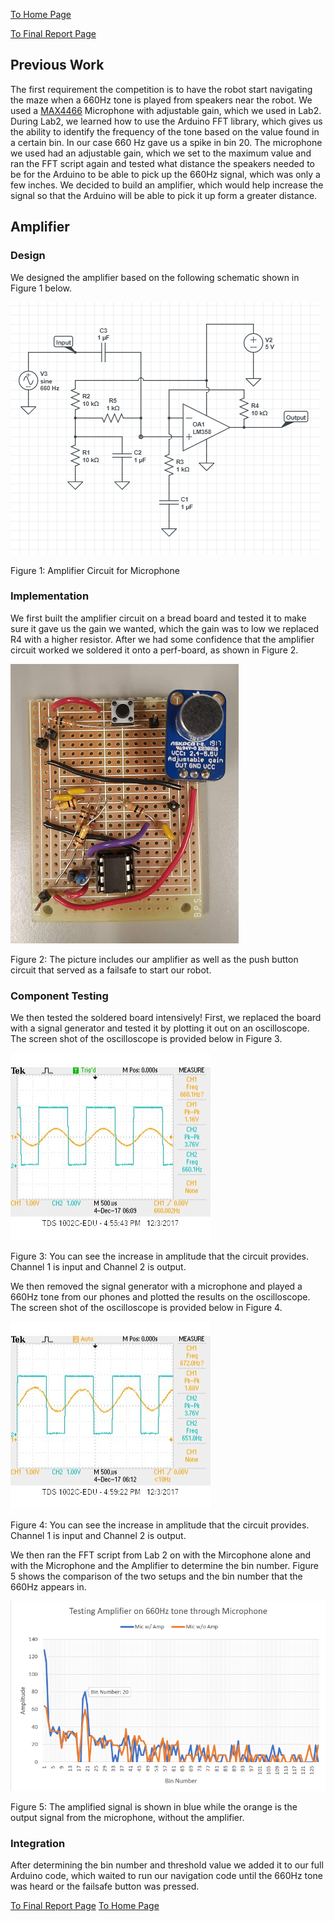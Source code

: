 [To Home Page](../index.md)

[To Final Report Page](./FinalReport.md)

## Previous Work 
The first requirement the competition is to have the robot start navigating the maze when a 660Hz tone is played from speakers near the robot.  We used a [MAX4466]( https://www.adafruit.com/product/1063) Microphone with adjustable gain, which we used in Lab2.  During Lab2, we learned how to use the Arduino FFT library, which gives us the ability to identify the frequency of the tone based on the value found in a certain bin.  In our case 660 Hz gave us a spike in bin 20.  The microphone we used had an adjustable gain, which we set to the maximum value and ran the FFT script again and tested what distance the speakers needed to be for the Arduino to be able to pick up the 660Hz signal, which was only a few inches.  We decided to build an amplifier, which would help increase the signal so that the Arduino will be able to pick it up form a greater distance.

## Amplifier
### Design
We designed the amplifier based on the following schematic shown in Figure 1 below.

![ 660Hz Amplifier](./img/highpass_amp.PNG)   

Figure 1: Amplifier Circuit for Microphone

### Implementation 
We first built the amplifier circuit on a bread board and tested it to make sure it gave us the gain we wanted, which the gain was to low we replaced R4 with a higher resistor.  After we had some confidence that the amplifier circuit worked we soldered it onto a perf-board, as shown in Figure 2.

![Soldered Amplifier](./img/solderedAmp.png)   

Figure 2: The picture includes our amplifier as well as the push button circuit that served as a failsafe to start our robot.

### Component Testing 
We then tested the soldered board intensively!  First, we replaced the board with a signal generator and tested it by plotting it out on an oscilloscope. The screen shot of the oscilloscope is provided below in Figure 3.

![Testing with Signal Generator](./img/660Oscilliscope.jpg)

Figure 3: You can see the increase in amplitude that the circuit provides.  Channel 1 is input and Channel 2 is output.

We then removed the signal generator with a microphone and played a 660Hz tone from our phones and plotted the results on the oscilloscope.  The screen shot of the oscilloscope is provided below in Figure 4.

![Testing with Mic](./img/660Mic.jpg)

Figure 4: You can see the increase in amplitude that the circuit provides.  Channel 1 is input and Channel 2 is output.

We then ran the FFT script from Lab 2 on with the Mircophone alone and with the Microphone and the Amplifier to determine the bin number.  Figure 5 shows the comparison of the two setups and the bin number that the 660Hz appears in.

![660Hz FFT](./img/660fft.png)

Figure 5:  The amplified signal is shown in blue while the orange is the output signal from the microphone, without the amplifier.
 
### Integration 
After determining the bin number and threshold value we added it to our full Arduino code, which waited to run our navigation code until the 660Hz tone was heard or the failsafe button was pressed.  



[To Final Report Page](./FinalReport.md)
[To Home Page](../index.md)